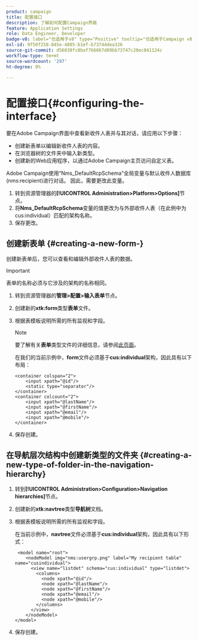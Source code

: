 ```yaml
---
product: campaign
title: 配置接口
description: 了解如何配置Campaign界面
feature: Application Settings
role: Data Engineer, Developer
badge-v8: label="也适用于v8" type="Positive" tooltip="也适用于Campaign v8"
exl-id: 9f50f258-845e-4895-b1ef-b73744dea326
source-git-commit: d56038fc8baf766667d89bb73747c20ec041124c
workflow-type: tm+mt
source-wordcount: '297'
ht-degree: 0%

---
```


# 配置接口{#configuring-the-interface}

要在Adobe Campaign界面中查看新收件人表并与其对话，请应用以下步骤：

* 创建新表单以编辑新收件人表的内容。
* 在浏览器树的文件夹中输入新类型。
* 创建新的Web应用程序，以通过Adobe Campaign主页访问自定义表。

Adobe Campaign使用“Nms_DefaultRcpSchema”全局变量与默认收件人数据库(nms:recipient)进行对话。 因此，需要更改此变量。

1. 转到资源管理器的&#x200B;**[!UICONTROL Administration>Platform>Options]**&#x200B;节点。
1. 将&#x200B;**Nms_DefaultRcpSchema**&#x200B;变量的值更改为与外部收件人表（在此例中为cus:individual）匹配的架构名称。
1. 保存更改。

## 创建新表单 {#creating-a-new-form-}

创建新表单后，您可以查看和编辑外部收件人表的数据。

>[!IMPORTANT]
>
>表单的名称必须与它涉及的架构的名称相同。

1. 转到资源管理器的&#x200B;**管理>配置>输入表单**&#x200B;节点。
1. 创建新的&#x200B;**xtk:form**&#x200B;类型&#x200B;**表单**&#x200B;文件。
1. 根据表模板说明所需的所有监视和字段。

   >[!NOTE]
   >
   >要了解有关&#x200B;**表单**&#x200B;类型文件的详细信息，请参阅[此页面](../../configuration/using/identifying-a-form.md)。

   在我们的当前示例中，**form**&#x200B;文件必须基于&#x200B;**cus:individual**&#x200B;架构，因此具有以下布局：

   ```
   <container colspan="2">
       <input xpath="@id"/>
       <static type="separator"/>
   </container>
   <container colcount="2">
       <input xpath="@lastName"/>
       <input xpath="@firstName"/>
       <input xpath="@email"/>
       <input xpath="@mobile"/>
   </container> 
   ```

1. 保存创建。

## 在导航层次结构中创建新类型的文件夹 {#creating-a-new-type-of-folder-in-the-navigation-hierarchy}

1. 转到&#x200B;**[!UICONTROL Administration>Configuration>Navigation hierarchies]**&#x200B;节点。
1. 创建新的&#x200B;**xtk:navtree**&#x200B;类型&#x200B;**导航树**&#x200B;文档。
1. 根据表模板说明所需的所有监视和字段。

   在当前示例中，**navtree**&#x200B;文件必须基于&#x200B;**cus:individual**&#x200B;架构，因此具有以下形式：

   ```
    <model name="root">
       <nodeModel img="nms:usergrp.png" label="My recipient table" name="cusindividual">
         <view name="listdet" schema="cus:individual" type="listdet">
           <columns>
             <node xpath="@id"/>
             <node xpath="@lastName"/>
             <node xpath="@firstName"/>
             <node xpath="@email"/>
             <node xpath="@mobile"/>
           </columns>
         </view>
       </nodeModel>
   </model>
   ```

1. 保存创建。
